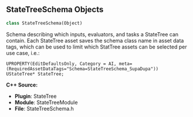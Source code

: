 ## StateTreeSchema Objects

```python
class StateTreeSchema(Object)
```

Schema describing which inputs, evaluators, and tasks a StateTree can contain.
Each StateTree asset saves the schema class name in asset data tags, which can be
used to limit which StatTree assets can be selected per use case, i.e.:

    UPROPERTY(EditDefaultsOnly, Category = AI, meta=(RequiredAssetDataTags="Schema=StateTreeSchema_SupaDupa"))
    UStateTree* StateTree;

**C++ Source:**

- **Plugin**: StateTree
- **Module**: StateTreeModule
- **File**: StateTreeSchema.h

<a id="unreal.AvaTransitionTreeSchema"></a>